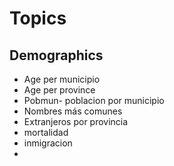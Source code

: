# Topics
## Demographics
- Age per municipio
- Age per province
- Pobmun- poblacion por municipio
- Nombres más comunes
- Extranjeros por provincia
- mortalidad
- inmigracion
- 